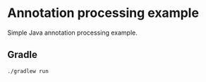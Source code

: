 # Annotation processing example

Simple Java annotation processing example.

## Gradle

`./gradlew run`
